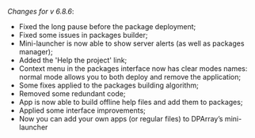 _Changes for v 6.8.6_:
- Fixed the long pause before the package deployment;
- Fixed some issues in packages builder;
- Mini-launcher is now able to show server alerts (as well as packages manager);
- Added the 'Help the project' link;
- Context menu in the packages interface now has clear modes names: normal mode allows you to both deploy and remove the application;
- Some fixes applied to the packages building algorithm;
- Removed some redundant code;
- App is now able to build offline help files and add them to packages;
- Applied some interface improvements;
- Now you can add your own apps (or regular files) to DPArray’s mini-launcher
